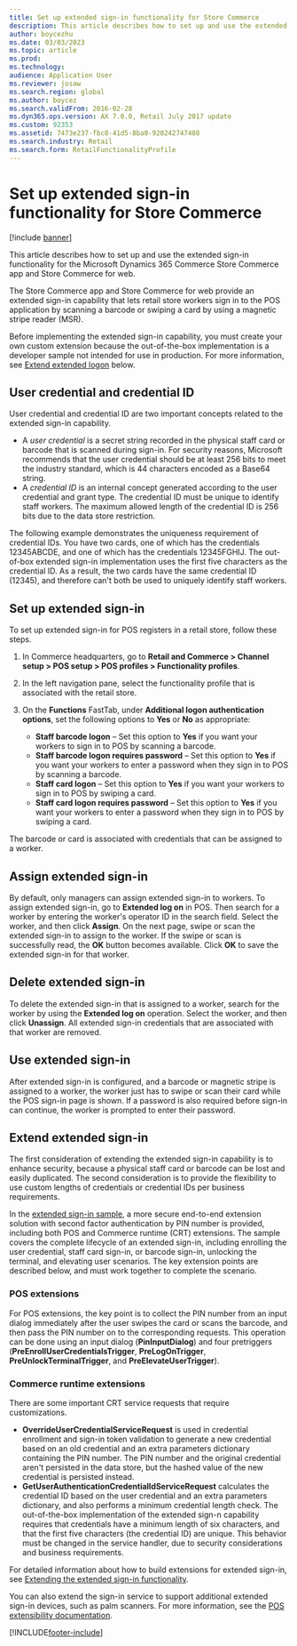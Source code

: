 ```yaml
---
title: Set up extended sign-in functionality for Store Commerce
description: This article describes how to set up and use the extended sign-on functionality for the Microsoft Dynamics 365 Commerce Store Commerce app and Store Commerce for web.
author: boycezhu
ms.date: 03/03/2023
ms.topic: article
ms.prod: 
ms.technology: 
audience: Application User
ms.reviewer: josaw
ms.search.region: global
ms.author: boycez
ms.search.validFrom: 2016-02-28
ms.dyn365.ops.version: AX 7.0.0, Retail July 2017 update
ms.custom: 92353
ms.assetid: 7473e237-fbc8-41d5-8ba0-920242747488
ms.search.industry: Retail
ms.search.form: RetailFunctionalityProfile
---
```


# Set up extended sign-in functionality for Store Commerce

[!include [banner](includes/banner.md)]

This article describes how to set up and use the extended sign-in functionality for the Microsoft Dynamics 365 Commerce Store Commerce app and Store Commerce for web.

The Store Commerce app and Store Commerce for web provide an extended sign-in capability that lets retail store workers sign in to the POS application by scanning a barcode or swiping a card by using a magnetic stripe reader (MSR).

Before implementing the extended sign-in capability, you must create your own custom extension because the out-of-the-box implementation is a developer sample not intended for use in production. For more information, see [Extend extended logon](#extend-extended-sign-in) below.

## User credential and credential ID

User credential and credential ID are two important concepts related to the extended sign-in capability. 

- A *user credential* is a secret string recorded in the physical staff card or barcode that is scanned during sign-in. For security reasons, Microsoft recommends that the user credential should be at least 256 bits to meet the industry standard, which is 44 characters encoded as a Base64 string.
- A *credential ID* is an internal concept generated according to the user credential and grant type. The credential ID must be unique to identify staff workers. The maximum allowed length of the credential ID is 256 bits due to the data store restriction.

The following example demonstrates the uniqueness requirement of credential IDs. You have two cards, one of which has the credentials 12345ABCDE, and one of which has the credentials 12345FGHIJ. The out-of-box extended sign-in implementation uses the first five characters as the credential ID. As a result, the two cards have the same credential ID (12345), and therefore can't both be used to uniquely identify staff workers.

## Set up extended sign-in

To set up extended sign-in for POS registers in a retail store, follow these steps.

1. In Commerce headquarters, go to **Retail and Commerce \> Channel setup \> POS setup \> POS profiles \> Functionality profiles**. 
2. In the left navigation pane, select the functionality profile that is associated with the retail store.
3. On the **Functions** FastTab, under **Additional logon authentication options**, set the following options to **Yes** or **No** as appropriate:

    - **Staff barcode logon** – Set this option to **Yes** if you want your workers to sign in to POS by scanning a barcode. 
    - **Staff barcode logon requires password** – Set this option to **Yes** if you want your workers to enter a password when they sign in to POS by scanning a barcode.
    - **Staff card logon** – Set this option to **Yes** if you want your workers to sign in to POS by swiping a card.
    - **Staff card logon requires password** – Set this option to **Yes** if you want your workers to enter a password when they sign in to POS by swiping a card.

The barcode or card is associated with credentials that can be assigned to a worker.

## Assign extended sign-in

By default, only managers can assign extended sign-in to workers. To assign extended sign-in, go to **Extended log on** in POS. Then search for a worker by entering the worker's operator ID in the search field. Select the worker, and then click **Assign**. On the next page, swipe or scan the extended sign-in to assign to the worker. If the swipe or scan is successfully read, the **OK** button becomes available. Click **OK** to save the extended sign-in for that worker.

## Delete extended sign-in

To delete the extended sign-in that is assigned to a worker, search for the worker by using the **Extended log on** operation. Select the worker, and then click **Unassign**. All extended sign-in credentials that are associated with that worker are removed.

## Use extended sign-in

After extended sign-in is configured, and a barcode or magnetic stripe is assigned to a worker, the worker just has to swipe or scan their card while the POS sign-in page is shown. If a password is also required before sign-in can continue, the worker is prompted to enter their password.

## Extend extended sign-in

The first consideration of extending the extended sign-in capability is to enhance security, because a physical staff card or barcode can be lost and easily duplicated. The second consideration is to provide the flexibility to use custom lengths of credentials or credential IDs per business requirements. 

In the [extended sign-in sample](https://cloudblogs.microsoft.com/dynamics365/no-audience/2018/12/14/extending-the-extended-logon-functionality-for-mpos-and-cloud-pos/), a more secure end-to-end extension solution with second factor authentication by PIN number is provided, including both POS and Commerce runtime (CRT) extensions. The sample covers the complete lifecycle of an extended sign-in, including enrolling the user credential, staff card sign-in, or barcode sign-in, unlocking the terminal, and elevating user scenarios. The key extension points are described below, and must work together to complete the scenario.

### POS extensions

For POS extensions, the key point is to collect the PIN number from an input dialog immediately after the user swipes the card or scans the barcode, and then pass the PIN number on to the corresponding requests. This operation can be done using an input dialog (**PinInputDialog**) and four pretriggers (**PreEnrollUserCredentialsTrigger**, **PreLogOnTrigger**, **PreUnlockTerminalTrigger**, and **PreElevateUserTrigger**).

### Commerce runtime extensions

There are some important CRT service requests that require customizations.
- **OverrideUserCredentialServiceRequest** is used in credential enrollment and sign-in token validation to generate a new credential based on an old credential and an extra parameters dictionary containing the PIN number. The PIN number and the original credential aren't persisted in the data store, but the hashed value of the new credential is persisted instead.
- **GetUserAuthenticationCredentialIdServiceRequest** calculates the credential ID based on the user credential and an extra parameters dictionary, and also performs a minimum credential length check. The out-of-the-box implementation of the extended sign-n capability requires that credentials have a minimum length of six characters, and that the first five characters (the credential ID) are unique. This behavior must be changed in the service handler, due to security considerations and business requirements.

For detailed information about how to build extensions for extended sign-in, see [Extending the extended sign-in functionality](https://cloudblogs.microsoft.com/dynamics365/no-audience/2018/12/14/extending-the-extended-logon-functionality-for-mpos-and-cloud-pos/).

You can also extend the sign-in service to support additional extended sign-in devices, such as palm scanners. For more information, see the [POS extensibility documentation](dev-itpro/pos-extension/pos-extension-overview.md).

[!INCLUDE[footer-include](../includes/footer-banner.md)]

